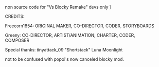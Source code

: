 non source code for "Vs Blocky Remake" devs only ]

CREDITS:

Freecorn1854: ORIGINAL MAKER, CO-DIRECTOR, CODER, STORYBOARDS

Greeny: CO-DIRECTOR, ARTIST/ANIMATION, CHARTER, CODER, COMPOSER

Special thanks:
tinyattack_09 "Shortstack"
Luna Moonlight

not to be confused with popoi's now canceled blocky mod.
